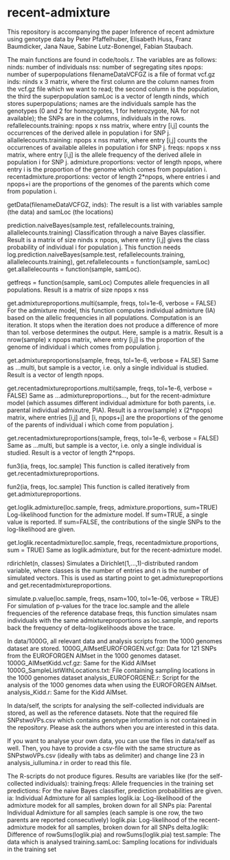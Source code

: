 # recent-admixture
This repository is accompanying the paper
Inference of recent admixture using genotype data by Peter Pfaffelhuber, Elisabeth Huss, Franz Baumdicker, Jana Naue, Sabine Lutz-Bonengel, Fabian Staubach.

The main functions are found in code/tools.r. The variables are as follows:
ninds: number of individuals
nss: number of segregating sites
npops: number of superpopulations
filenameDataVCFGZ is a file of format vcf.gz
inds: ninds x 3 matrix, where the first column are the column names from the vcf.gz file which we want to read; the second column is the population, the third the superpopulation
samLoc is a vector of length ninds, which stores superpopulations; names are the individuals
sample has the genotypes (0 and 2 for homozygotes, 1 for heterozygote, NA for not available); the SNPs are in the columns, individuals in the rows.
refallelecounts.training: npops x nss matrix, where entry [i,j] counts the occurrences of the derived allele in population i for SNP j.
allallelecounts.training: npops x nss matrix, where entry [i,j] counts the occurrences of available alleles in population i for SNP j.
freqs: npops x nss matrix, where entry [i,j] is the allele frequency of the derived allele in population i for SNP j.
admixture.proportions: vector of length npops, where entry i is the proportion of the genome which comes from population i. 
recentadmixture.proportions: vector of length 2*npops, where entries i and npops+i are the proportions of the genomes of the parents which come from population i. 


getData(filenameDataVCFGZ, inds):
The result is a list with variables sample (the data) and samLoc (the locations)

prediction.naiveBayes(sample.test, refallelecounts.training, allallelecounts.training) 
Classification through a naive Bayes classifier. Result is a matrix of size ninds x npops, where entry [i,j] gives the class probability of individual i for population j. This function needs
log.prediction.naiveBayes(sample.test, refallelecounts.training, allallelecounts.training),
get.refallelecounts = function(sample, samLoc)
get.allallelecounts = function(sample, samLoc).

getfreqs = function(sample, samLoc)
Computes allele frequencies in all populations. Result is a matrix of size npops x nss

get.admixtureproportions.multi(sample, freqs, tol=1e-6, verbose = FALSE) 
For the admixture model, this function computes individual admixture (IA) based on the allelic frequencies in all populations. Computation is an iteration. It stops when the iteration does not produce a difference of more than tol. verbose determines the output. Here, sample is a matrix. Result is a nrow(sample) x npops matrix, where entry [i,j] is the proportion of the genome of individual i which comes from population j.

get.admixtureproportions(sample, freqs, tol=1e-6, verbose = FALSE)
Same as ...multi, but sample is a vector, i.e. only a single individual is studied. Result is a vector of length npops.

get.recentadmixtureproportions.multi(sample, freqs, tol=1e-6, verbose = FALSE)
Same as ...admixtureproportions..., but for the recent-admixture model (which assumes different individual admixture for both parents, i.e. parental individual admixutre, PIA). Result is a nrow(sample) x (2*npops) matrix, where entries [i,j] and [i, npops+j] are the proportions of the genome of the parents of individual i which come from population j.

get.recentadmixtureproportions(sample, freqs, tol=1e-6, verbose = FALSE)
Same as ...multi, but sample is a vector, i.e. only a single individual is studied. Result is a vector of length 2*npops.

fun3(ia, freqs, loc.sample)
This function is called iteratively from get.recentadmixtureproportions.

fun2(ia, freqs, loc.sample) 
This function is called iteratively from get.admixtureproportions.

get.loglik.admixture(loc.sample, freqs, admixture.proportions, sum=TRUE)
Log-likelihood function for the admixture model. If sum=TRUE, a single value is reported. If sum=FALSE, the contributions of the single SNPs to the log-likelihood are given. 

get.loglik.recentadmixture(loc.sample, freqs, recentadmixture.proportions, sum = TRUE) 
Same as loglik.admixture, but for the recent-admixture model.

rdirichlet(n, classes)
Simulates a Dirichlet(1,...,1)-distributed random variable, where classes is the number of entries and n is the number of simulated vectors. This is used as starting point to get.admixtureproportions and  get.recentadmixtureproportions.

simulate.p.value(loc.sample, freqs, nsam=100, tol=1e-06, verbose = TRUE) 
For simulation of p-values for the trace loc.sample and the allele frequencies of the reference database freqs, this function simulates nsam individuals with the same admixtureproportions as loc.sample, and reports back the frequency of delta-loglikelihoods above the trace.


In data/1000G, all relevant data and analysis scripts from the 1000 genomes dataset are stored.
1000G_AIMsetEUROFORGEN.vcf.gz: Data for 121 SNPs from the EUROFORGEN AIMset in the 1000 genomes dataset. 
1000G_AIMsetKidd.vcf.gz: Same for the Kidd AIMset
1000G_SampleListWithLocations.txt: File containing sampling locations in the 1000 genomes dataset
analysis_EUROFORGENE.r: Script for the analysis of the 1000 genomes data when using the EUROFORGEN AIMset.
analysis_Kidd.r: Same for the Kidd AIMset.

In data/self, the scripts for analysing the self-collected individuals are stored, as well as the reference datasets.
Note that the required file SNPstwoVPs.csv which contains genotype information is not contained in the repository. Please ask the authors when you are interested in this data.

If you want to analyse your own data, you can use the files in data/self as well. Then, you have to provide a csv-file with the same structure as SNPstwoVPs.csv (ideally with tabs as delimiter) and change line 23 in analysis_iullumina.r in order to read this file.

The R-scripts do not produce figures. Results are variables like (for the self-collected individuals):
training.freqs: Allele frequencies in the training set
predictions: For the naive Bayes classifier, prediction probabilities are given.
ia: Individual Admixture for all samples
loglik.ia: Log-likelihood of the admixture modek for all samples, broken down for all SNPs
pia: Parental Individual Admixture for all samples (each sample is one row, the two parents are reported consecutively)
loglik.pia: Log-likelihood of the recent-admixture modek for all samples, broken down for all SNPs
delta.loglik: Difference of rowSums(loglik.pia) and rowSums(loglik.pia)
test.sample: The data which is analysed
training.samLoc: Sampling locations for individuals in the training set

